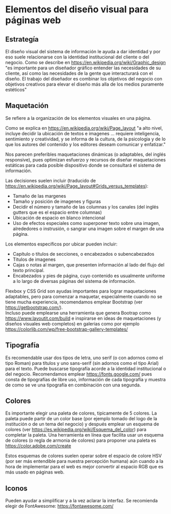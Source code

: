 # Elementos del diseño visual para páginas web


## Estrategía

El diseño visual del sistema de información le ayuda a dar identidad y por eso suele relacionarse con la identidad institucional del cliente o del negocio.  Como se describe en https://en.wikipedia.org/wiki/Graphic_design  "es importante para un diseñador gráfico entender las necesidades de su cliente, así como las necesidades de la gente que interacturará con el diseño.   El trabajo del diseñador es combinar los objetivos del negocio con objetivos creativos para elevar el diseño más alla de los medios puramente estéticos"


## Maquetación 

Se refiere a la organización de los elementos visuales en una página.  

Como se explica en https://en.wikipedia.org/wiki/Page_layout "a alto nivel, incluye decidir la ubicación de textos e imagenes ... requiere inteligencia, sentimiento y creatividad, y se informa de la cultura, de la psicologia y de lo que los autores del contenido y los editores deseam comunicar y enfatizar."

Nos parecen preferibles maquetaciones dinámicas (o adaptables, del inglés responsive), pues optimizan esfuerzo y recursos de diseñar maquetaciones estáticas para cada posible dispositivo donde se consultará el sistema de información.

Las decisiones suelen incluir (traducido de https://en.wikipedia.org/wiki/Page_layout#Grids_versus_templates):

* Tamaño de las margenes
* Tamaño y posición de imagenes y figuras
* Decidir el número y tamaño de las columnas y los canales (del inglés gutters que es el espacio entre columnas)
* Ubicación de espacio en blanco intencional
* Uso de efectos especiales como superponer texto sobre una imagen, alrededores o instrusión, o sangrar una imagen sobre el margen de una página.

Los elementos específicos por ubicar pueden incluir:
* Capítulo o títulos de secciones, o encabezados o subencabezados
* Títulos de imagenes
* Cajas o notas al margen, que presenten información al lado del flujo del texto principal.
* Encabezados y pies de página, cuyo contenido es usualmente uniforme a lo largo de diversas páginas del sistema de información.

Flexbox y CSS Grid son ayudas importantes para lograr maquetaciones adaptables, pero para comenzar a maquetar, especialmente cuando no se tiene mucha experiencia, recomendamos emplear Bootstrap (ver https://getbootstrap.com/).  
Incluso puede emplearse una herramienta que genera Bootrap como  https://www.layoutit.com/build e inspirarse en ideas de maquetaciones (y diseños visuales web completos)  en galerias como por ejemplo https://colorlib.com/wp/free-bootstrap-gallery-templates/


## Tipografía

Es recomendable usar dos tipos de letra, uno serif (o con adornos como el tipo Roman) para títulos y uno sans-serif (sin adornos como el tipo Arial) para el texto.  Puede buscarse tipografía acorde a la identidad institucional o del negocio.  Recomendamos emplear https://fonts.google.com/ pues consta de tipografías de libre uso, información de cada tipografía y muestra de como se ve una tipografía en combinación con una segunda.


## Colores

Es importante elegir una paleta de colores, tipicamente de 5 colores. La paleta puede partir de un color base (por ejemplo tomado del logo de la institución o de un tema del negocio)  y después emplear un esquema de colores (ver https://es.wikipedia.org/wiki/Esquema_del_color)  para completar la paleta.   Una herramienta en línea que facilita usar un esquema de colores (o regla de armonia de colores) para proponer una paleta es https://color.adobe.com/create  
 
Estos esquemas de colores suelen operar sobre el espacio de colore HSV (por ser más entendible para nuestra percepción humana) aún cuando a la hora de implementar para el web es mejor convertir al espacio RGB que es más usado en páginas web.


## Iconos

Pueden ayudar a simplificar y a la vez aclarar la interfaz.  Se recomienda elegir de FontAwesome: https://fontawesome.com/

